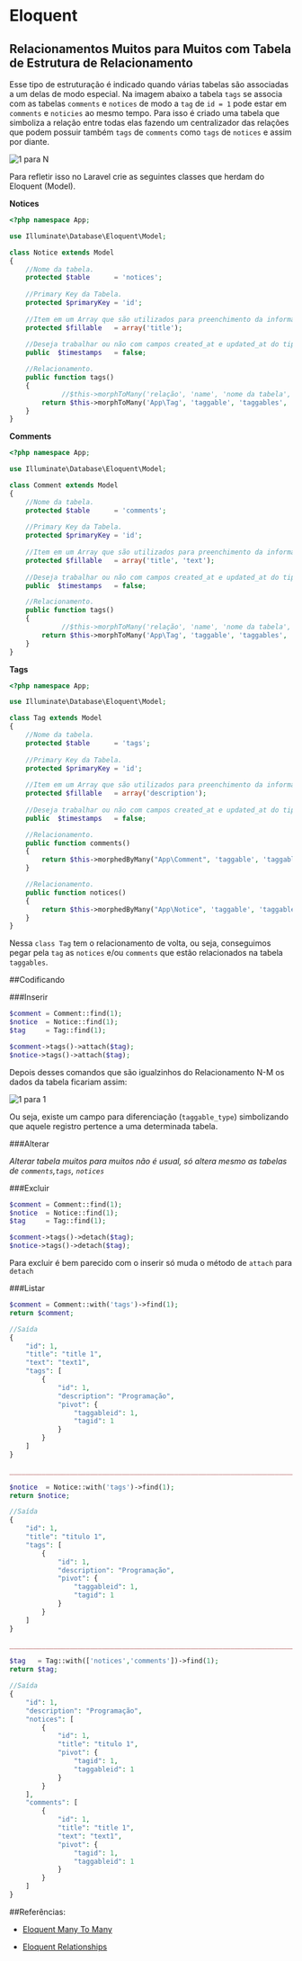 # Eloquent

## Relacionamentos Muitos para Muitos com Tabela de Estrutura de Relacionamento

Esse tipo de estruturação é indicado quando várias tabelas são associadas a um delas de modo especial. Na imagem abaixo a tabela `tags` se associa com as tabelas `comments` e `notices` de modo a `tag` de `id = 1` pode estar em `comments` e `noticies` ao mesmo tempo. Para isso é criado uma tabela que simboliza a relação entre todas elas fazendo um centralizador das relações que podem possuir também `tags` de `comments` como `tags` de `notices` e assim por diante.

![1 para N](https://github.com/diasfulvio/howto/blob/master/images/N-M-Morph.png)

Para refletir isso no Laravel crie as seguintes classes que herdam do Eloquent (Model).

__Notices__

```PHP
<?php namespace App;

use Illuminate\Database\Eloquent\Model;

class Notice extends Model
{
    //Nome da tabela.
    protected $table      = 'notices';
    
    //Primary Key da Tabela.
    protected $primaryKey = 'id';
    
    //Item em um Array que são utilizados para preenchimento da informação.
    protected $fillable   = array('title');
    
    //Deseja trabalhar ou não com campos created_at e updated_at do tipo timestamp nessa tabela.
    public  $timestamps   = false;

    //Relacionamento.
    public function tags()
    {
             //$this->morphToMany('relação', 'name', 'nome da tabela', 'foreign key', 'local key')
        return $this->morphToMany('App\Tag', 'taggable', 'taggables', 'taggableid', 'tagid');
    }
}
```

__Comments__

```PHP
<?php namespace App;

use Illuminate\Database\Eloquent\Model;

class Comment extends Model
{
    //Nome da tabela.
    protected $table      = 'comments';
    
    //Primary Key da Tabela.
    protected $primaryKey = 'id';
    
    //Item em um Array que são utilizados para preenchimento da informação.
    protected $fillable   = array('title', 'text');
    
    //Deseja trabalhar ou não com campos created_at e updated_at do tipo timestamp nessa tabela.
    public  $timestamps   = false;

    //Relacionamento.
    public function tags()
    {
             //$this->morphToMany('relação', 'name', 'nome da tabela', 'foreign key', 'local key')
        return $this->morphToMany('App\Tag', 'taggable', 'taggables', 'taggableid', 'tagid');
    }
}
```

__Tags__

```PHP
<?php namespace App;

use Illuminate\Database\Eloquent\Model;

class Tag extends Model
{
    //Nome da tabela.
    protected $table      = 'tags';
    
    //Primary Key da Tabela.
    protected $primaryKey = 'id';
    
    //Item em um Array que são utilizados para preenchimento da informação.
    protected $fillable   = array('description');
    
    //Deseja trabalhar ou não com campos created_at e updated_at do tipo timestamp nessa tabela.
    public  $timestamps   = false;

    //Relacionamento.
    public function comments()
    {
        return $this->morphedByMany("App\Comment", 'taggable', 'taggables','tagid','taggableid');
    }

    //Relacionamento.
    public function notices()
    {
        return $this->morphedByMany("App\Notice", 'taggable', 'taggables','tagid','taggableid');
    }
}
```
Nessa `class Tag` tem o relacionamento de volta, ou seja, conseguimos pegar pela `tag` as `notices` e/ou `comments` que estão relacionados na tabela `taggables`.

##Codificando

###Inserir
```PHP
$comment = Comment::find(1);
$notice  = Notice::find(1);
$tag     = Tag::find(1);

$comment->tags()->attach($tag);
$notice->tags()->attach($tag);
```
Depois desses comandos que são igualzinhos do Relacionamento N-M os dados da tabela ficariam assim:

![1 para 1](https://github.com/diasfulvio/howto/blob/master/images/N-M-MorphInsert.png)

Ou seja, existe um campo para diferenciação (`taggable_type`) simbolizando que aquele registro pertence a uma determinada tabela.

###Alterar

_Alterar tabela muitos para muitos não é usual, só altera mesmo as tabelas de `comments`,`tags`, `notices`_

###Excluir
```PHP
$comment = Comment::find(1);
$notice  = Notice::find(1);
$tag     = Tag::find(1);

$comment->tags()->detach($tag);
$notice->tags()->detach($tag);
```
Para excluir é bem parecido com o inserir só muda o método de `attach` para `detach`

###Listar
```PHP
$comment = Comment::with('tags')->find(1);
return $comment;

//Saída
{
    "id": 1,
    "title": "title 1",
    "text": "text1",
    "tags": [
        {
            "id": 1,
            "description": "Programação",
            "pivot": {
                "taggableid": 1,
                "tagid": 1
            }
        }
    ]
}

_____________________________________________________________________________________________________________________

$notice  = Notice::with('tags')->find(1);
return $notice;

//Saída
{
    "id": 1,
    "title": "titulo 1",
    "tags": [
        {
            "id": 1,
            "description": "Programação",
            "pivot": {
                "taggableid": 1,
                "tagid": 1
            }
        }
    ]
}

_____________________________________________________________________________________________________________________

$tag   = Tag::with(['notices','comments'])->find(1);
return $tag;

//Saída
{
    "id": 1,
    "description": "Programação",
    "notices": [
        {
            "id": 1,
            "title": "titulo 1",
            "pivot": {
                "tagid": 1,
                "taggableid": 1
            }
        }
    ],
    "comments": [
        {
            "id": 1,
            "title": "title 1",
            "text": "text1",
            "pivot": {
                "tagid": 1,
                "taggableid": 1
            }
        }
    ]
}

```


##Referências: 

- [Eloquent Many To Many](http://laravel.com/docs/5.0/eloquent#many-to-many)
    
- [Eloquent Relationships](http://laravel.com/docs/5.0/eloquent#relationships)

